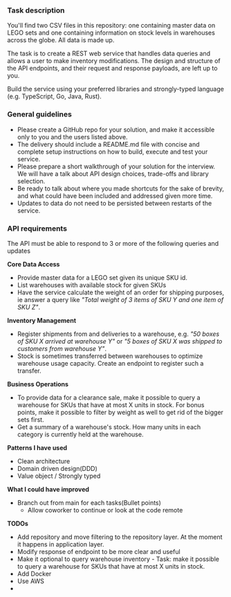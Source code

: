 ### Task description

You'll find two CSV files in this repository: one containing master data on LEGO sets and one containing information on stock levels in warehouses across the globe. All data is made up.

The task is to create a REST web service that handles data queries and allows a user to make inventory modifications. The design and structure of the API endpoints, and their request and response payloads, are left up to you.

Build the service using your preferred libraries and strongly-typed language (e.g. TypeScript, Go, Java, Rust).

### General guidelines
- Please create a GitHub repo for your solution, and make it accessible only to you and the users listed above.
- The delivery should include a README.md file with concise and complete setup instructions on how to build, execute and test your service.
- Please prepare a short walkthrough of your solution for the interview. We will have a talk about API design choices, trade-offs and library selection.
- Be ready to talk about where you made shortcuts for the sake of brevity, and what could have been included and addressed given more time.
- Updates to data do not need to be persisted between restarts of the service.

### API requirements
The API must be able to respond to 3 or more of the following queries and updates


**Core Data Access**
- Provide master data for a LEGO set given its unique SKU id.
- List warehouses with available stock for given SKUs
- Have the service calculate the weight of an order for shipping purposes, ie answer a query like *"Total weight of 3 items of SKU Y and one item of SKU Z"*.

**Inventory Management**
- Register shipments from and deliveries to a warehouse, e.g. *"50 boxes of SKU X arrived at warehouse Y"* or *"5 boxes of SKU X was shipped to customers from warehouse Y"*.
- Stock is sometimes transferred between warehouses to optimize warehouse usage capacity. Create an endpoint to register such a transfer.

**Business Operations**

- To provide data for a clearance sale, make it possible to query a warehouse for SKUs that have at most X units in stock. For bonus points, make it possible to filter by weight as well to get rid of the bigger sets first.
- Get a summary of a warehouse's stock. How many units in each category is currently held at the warehouse.

**Patterns I have used**
- Clean architecture
- Domain driven design(DDD)
- Value object / Strongly typed


**What I could have improved**
- Branch out from main for each tasks(Bullet points)
  - Allow coworker to continue or look at the code remote

**TODOs**
- Add repository and move filtering to the repository layer. At the moment it happens in application layer.
- Modify response of endpoint to be more clear and useful
- Make it optional to query warehouse inventory - Task: make it possible to query a warehouse for SKUs that have at most X units in stock.
- Add Docker
- Use AWS
- 